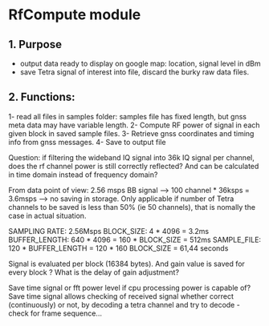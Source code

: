 # RfCompute module
## 1. Purpose
- output data ready to display on google map: location, signal level in dBm
- save Tetra signal of interest into file, discard the burky raw data files.
  
## 2. Functions:
1- read all files in samples folder: samples file has fixed length, but gnss meta data may have variable length.
2- Compute RF power of signal in each given block in saved sample files.
3- Retrieve gnss coordinates and timing info from gnss messages.
4- Save to output file

Question: if filtering the wideband IQ signal into 36k IQ signal per channel, does the rf channel power is still correctly reflected? And can be calculated in time domain instead of frequency domain?

From data point of view:
2.56 msps BB signal --> 100 channel * 36ksps = 3.6msps --> no saving in storage. Only applicable if number of Tetra channels to be saved is less than 50% (ie 50 channels), that is nomally the case in actual situation. 

SAMPLING RATE: 2.56Msps
BLOCK_SIZE: 4 * 4096 = 3.2ms
BUFFER_LENGTH: 640 * 4096 = 160 * BLOCK_SIZE = 512ms
SAMPLE_FILE: 120 * BUFFER_LENGTH = 120 * 160 BLOCK_SIZE = 61,44 seconds

Signal is evaluated per block (16384 bytes). And gain value is saved for every block ?
What is the delay of gain adjustment?

Save time signal or fft power level if cpu processing power is capable of? Save time signal allows checking of received signal whether correct (continuously) or not, by decoding a tetra channel and try to decode - check for frame sequence...
